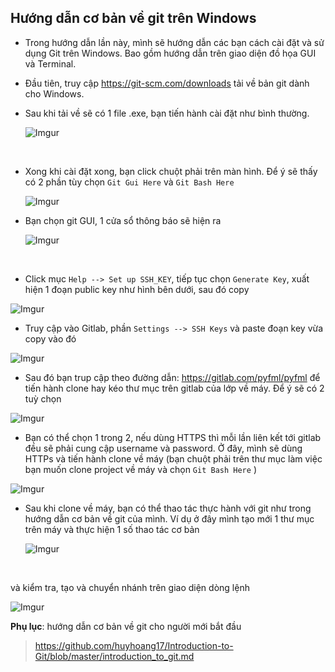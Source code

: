 ## Hướng dẫn cơ bản về git trên Windows

- Trong hướng dẫn lần này, mình sẽ hướng dẫn các bạn cách cài đặt và sử dụng Git trên Windows. Bao gồm hướng dẫn trên giao diện đồ họa GUI và Terminal.

- Đầu tiên, truy cập https://git-scm.com/downloads tải về bản git dành cho Windows.

- Sau khi tải về sẽ có 1 file .exe, bạn tiến hành cài đặt như bình thường.

  ![Imgur](http://i.imgur.com/xWYy3t7.png)

  ​

- Xong khi cài đặt xong, bạn click chuột phải trên màn hình. Để ý sẽ thấy có 2 phần tùy chọn `Git Gui Here` và `Git Bash Here`

  ![Imgur](http://i.imgur.com/vA8D0ET.png)

- Bạn chọn git GUI, 1 cửa sổ thông báo sẽ hiện ra

  ![Imgur](http://i.imgur.com/BoX2oF4.png)

  ​

- Click mục `Help --> Set up SSH_KEY`, tiếp tục chọn `Generate Key`, xuất hiện 1 đoạn public key như hình bên dưới, sau đó copy

![Imgur](http://i.imgur.com/OdlO72v.png)

- Truy cập vào Gitlab, phần `Settings --> SSH Keys` và paste đoạn key vừa copy vào đó

![Imgur](http://i.imgur.com/9Q4AF9H.png)

- Sau đó bạn trup cập theo đường dẫn: https://gitlab.com/pyfml/pyfml để tiến hành clone hay kéo thư mục trên gitlab của lớp về máy. Để ý sẽ có 2 tuỳ chọn

![Imgur](http://i.imgur.com/R57XgaJ.png)

- Bạn có thể chọn 1 trong 2, nếu dùng HTTPS thì mỗi lần liên kết tới gitlab đều sẽ phải cung cập username và password. Ở đây, mình sẽ dùng HTTPs và tiến hành clone về máy (bạn chuột phải trên thư mục làm việc bạn muốn clone project về máy và chọn `Git Bash Here` )

![Imgur](http://i.imgur.com/aTwjMPu.png)

- Sau khi clone về máy, bạn có thể thao tác thực hành với git như trong hướng dẫn cơ bản về git của mình. Ví dụ ở đây mình tạo mới 1 thư mục trên máy và thực hiện 1 số thao tác cơ bản

  ![Imgur](http://i.imgur.com/tdsGDEd.png)

  ​

và kiểm tra, tạo và chuyển nhánh trên giao diện dòng lệnh

![Imgur](http://i.imgur.com/LFtFvFh.png)



__Phụ lục__: hướng dẫn cơ bản về git cho người mới bắt đầu

> https://github.com/huyhoang17/Introduction-to-Git/blob/master/introduction_to_git.md
